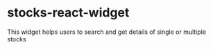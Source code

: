 # stocks-react-widget
This widget helps users to search and get details of single or multiple stocks
